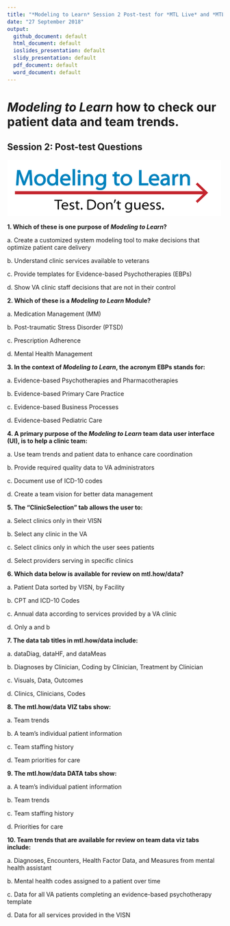 ```yaml
---
title: "*Modeling to Learn* Session 2 Post-test for *MTL Live* and *MTL Video*"
date: "27 September 2018"
output: 
  github_document: default
  html_document: default
  ioslides_presentation: default
  slidy_presentation: default
  pdf_document: default
  word_document: default
---
```


# *Modeling to Learn* how to check our patient data and team trends.
<!-- MTL Logo, HTML img tag -->
## Session 2: Post-test Questions	
[<img src = "https://github.com/lzim/teampsd/blob/master/resources/logos/mtl_testdontguess_sm.png?raw=true"
     height = "130" width = "500">](#DontLink) 
	
**1. Which of these is one purpose of *Modeling to Learn*?**			

a. Create a customized system modeling tool to make decisions that optimize patient care delivery			

b. Understand clinic services available to veterans			

c. Provide templates for Evidence-based Psychotherapies (EBPs)			

d. Show VA clinic staff decisions that are not in their control			
				
**2. Which of these is a *Modeling to Learn* Module?**			

a. Medication Management (MM)			

b. Post-traumatic Stress Disorder (PTSD)			

c. Prescription Adherence			

d. Mental Health Management			
				
**3. In the context of *Modeling to Learn*, the acronym EBPs stands for:**			

a. Evidence-based Psychotherapies and Pharmacotherapies			

b. Evidence-based Primary Care Practice			

c. Evidence-based Business Processes			

d. Evidence-based Pediatric Care			
				
**4. A primary purpose of the *Modeling to Learn* team data user interface (UI), is to help a clinic team:**			

a. Use team trends and patient data to enhance care coordination			

b. Provide required quality data to VA administrators			

c. Document use of ICD-10 codes			

d. Create a team vision for better data management			
				
**5. The “ClinicSelection” tab allows the user to:**			

a. Select clinics only in their VISN			

b. Select any clinic in the VA			

c. Select clinics only in which the user sees patients			

d. Select providers serving in specific clinics			

				
**6. Which data below is available for review on mtl.how/data?**			

a. Patient Data sorted by VISN, by Facility			

b. CPT and ICD-10 Codes			

c. Annual data according to services provided by a VA clinic			

d. Only a and b

				
**7. The data tab titles in mtl.how/data include:**			

a. dataDiag, dataHF, and dataMeas			

b. Diagnoses by Clinician, Coding by Clinician, Treatment by Clinician 			

c. Visuals, Data, Outcomes			

d. Clinics, Clinicians, Codes			


**8. The mtl.how/data VIZ tabs show:**			

a. Team trends			

b. A team’s individual patient information			

c. Team staffing history			

d. Team priorities for care  

		
**9. The mtl.how/data DATA tabs show:**			

a. A team’s individual patient information			

b. Team trends			

c. Team staffing history			

d. Priorities for care			
				
				
**10. Team trends that are available for review on team data viz tabs include:**			

a. Diagnoses, Encounters, Health Factor Data, and Measures from mental health assistant			

b. Mental health codes assigned to a patient over time			

c. Data for all VA patients completing an evidence-based psychotherapy template			

d. Data for all services provided in the VISN			
